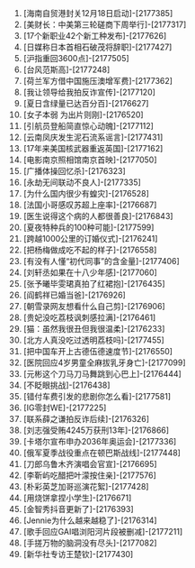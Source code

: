 
1. [海南自贸港封关12月18日启动]-[2177385]
1. [美财长：中美第三轮磋商下周举行]-[2177317]
1. [17个新职业42个新工种发布]-[2177626]
1. [日媒称日本首相石破茂将辞职]-[2177427]
1. [沪指重回3600点]-[2177505]
1. [台风范斯高]-[2177248]
1. [荷兰军方借中国施压澳增军费]-[2177362]
1. [我让领导给我拍反诈宣传]-[2177120]
1. [夏日含绿量已达百分百]-[2176627]
1. [女子本弱 为出片则刚]-[2176520]
1. [引航员登船简直惊心动魄]-[2177112]
1. [云南凤庆发生泥石流系谣言]-[2177431]
1. [17年来美国核武器重返英国]-[2177162]
1. [电影南京照相馆南京首映]-[2177050]
1. [广播体操回忆杀]-[2176323]
1. [永劫无间联动不良人]-[2177335]
1. [为什么国内很少有蝗灾]-[2176528]
1. [法国小哥感叹苏超上座率]-[2176687]
1. [医生说得这个病的人都很善良]-[2176843]
1. [夏夜特种兵的100种可能]-[2177599]
1. [跨越1000公里的订婚仪式]-[2176241]
1. [把杨梅做成吃不起的样子]-[2176558]
1. [有没有人懂“初代同事”的含金量]-[2177406]
1. [刘轩丞如果在十八少年感]-[2177060]
1. [张予曦毕雯珺真拍了红裙抱]-[2176435]
1. [阎鹤祥已婚当爸]-[2176926]
1. [朝雪录网友想看什么自己剪]-[2176906]
1. [贵妃没吃荔枝讽刺感拉满]-[2176461]
1. [猫：虽然我很丑但我很温柔]-[2176233]
1. [北方人真没吃过透明荔枝吗]-[2177455]
1. [把中国车开上古德伍德速度节]-[2176550]
1. [医院回应4岁男童全麻拔乳牙身亡]-[2177099]
1. [元彬这个刀马刀马舞跳到心巴上]-[2176444]
1. [不眨眼挑战]-[2176438]
1. [错付车费引发的悲剧你怎么看]-[2177581]
1. [IG零封WE]-[2177225]
1. [联系薛之谦拍反诈后续]-[2176326]
1. [刘志强受贿4245万获刑13年]-[2176866]
1. [卡塔尔宣布申办2036年奥运会]-[2177336]
1. [俄军夏季战役重点在顿巴斯战线]-[2177448]
1. [刀郎乌鲁木齐演唱会官宣]-[2176695]
1. [李靳屿吃醋把叶濛按住亲]-[2177576]
1. [朴彩英芝加哥巡演花絮]-[2177428]
1. [用烧饼拿捏小学生]-[2176671]
1. [金智秀抖音更新了]-[2176393]
1. [Jennie为什么越来越稳了]-[2176314]
1. [歌手回应GAI唱浏阳河片段被删减]-[2177211]
1. [手搓万物的脑洞没有尽头]-[2177082]
1. [新华社专访王楚钦]-[2177430]